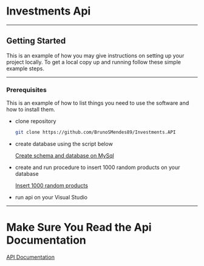 # Investments Api

---

## Getting Started

This is an example of how you may give instructions on setting up your project locally.
To get a local copy up and running follow these simple example steps.

---
### Prerequisites

This is an example of how to list things you need to use the software and how to install them.
* clone repository
  ```sh
  git clone https://github.com/BrunoSMendes89/Investments.API
  ```
* create database using the script below
  
  [Create schema and database on MySql](https://github.com/BrunoSMendes89/Investments.API/blob/main/SQL/Script-Migration-Full.sql)
  
* create and run procedure to insert 1000 random products on your database
  
  [Insert 1000 random products](https://github.com/BrunoSMendes89/Investments.API/blob/main/SQL/Insert-1000-RandomProducts.sql)

* run api on your Visual Studio

---

# Make Sure You Read the Api Documentation
[API Documentation](https://github.com/BrunoSMendes89/Investments.API/blob/main/README.md)

